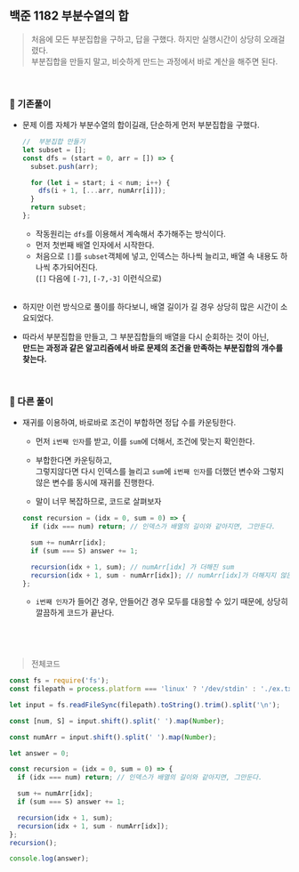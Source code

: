 ## 백준 1182 부분수열의 합

> 처음에 모든 부분집합을 구하고, 답을 구했다. 하지만 실행시간이 상당히 오래걸렸다.  
> 부분집합을 만들지 말고, 비슷하게 만드는 과정에서 바로 계산을 해주면 된다.

<br>

### 🔋 기존풀이

- 문제 이름 자체가 부분수열의 합이길래, 단순하게 먼저 부분집합을 구했다.

  ```js
  //  부분집합 만들기
  let subset = [];
  const dfs = (start = 0, arr = []) => {
    subset.push(arr);

    for (let i = start; i < num; i++) {
      dfs(i + 1, [...arr, numArr[i]]);
    }
    return subset;
  };
  ```

  - 작동원리는 `dfs`를 이용해서 계속해서 추가해주는 방식이다.
  - 먼저 첫번째 배열 인자에서 시작한다.
  - 처음으로 `[]`를 `subset`객체에 넣고, 인덱스는 하나씩 늘리고, 배열 속 내용도 하나씩 추가되어진다.  
    (`[]` 다음에 `[-7]`, `[-7,-3]` 이런식으로)

  <br>

- 하지만 이런 방식으로 풀이를 하다보니, 배열 길이가 길 경우 상당히 많은 시간이 소요되었다.

- 따라서 부분집합을 만들고, 그 부분집합들의 배열을 다시 순회하는 것이 아닌,  
  **만드는 과정과 같은 알고리즘에서 바로 문제의 조건을 만족하는 부분집합의 개수를 찾는다.**

<br>

### 🔋 다른 풀이

- 재귀를 이용하여, 바로바로 조건이 부합하면 정답 수를 카운팅한다.

  - 먼저 `i번째 인자`를 받고, 이를 `sum`에 더해서, 조건에 맞는지 확인한다.
  - 부합한다면 카운팅하고,  
    그렇지않다면 다시 인덱스를 늘리고 `sum`에 `i번째 인자`를 더했던 변수와 그렇지 않은 변수를 동시에 재귀를 진행한다.

  - 말이 너무 복잡하므로, 코드로 살펴보자

  ```js
  const recursion = (idx = 0, sum = 0) => {
    if (idx === num) return; // 인덱스가 배열의 길이와 같아지면, 그만둔다.

    sum += numArr[idx];
    if (sum === S) answer += 1;

    recursion(idx + 1, sum); // numArr[idx] 가 더해진 sum
    recursion(idx + 1, sum - numArr[idx]); // numArr[idx]가 더해지지 않은 sum
  };
  ```

  - `i번째 인자`가 들어간 경우, 안들어간 경우 모두를 대응할 수 있기 때문에, 상당히 깔끔하게 코드가 끝난다.

## <br>

> 전체코드

```js
const fs = require('fs');
const filepath = process.platform === 'linux' ? '/dev/stdin' : './ex.txt';

let input = fs.readFileSync(filepath).toString().trim().split('\n');

const [num, S] = input.shift().split(' ').map(Number);

const numArr = input.shift().split(' ').map(Number);

let answer = 0;

const recursion = (idx = 0, sum = 0) => {
  if (idx === num) return; // 인덱스가 배열의 길이와 같아지면, 그만둔다.

  sum += numArr[idx];
  if (sum === S) answer += 1;

  recursion(idx + 1, sum);
  recursion(idx + 1, sum - numArr[idx]);
};
recursion();

console.log(answer);
```
